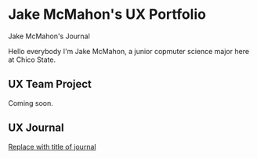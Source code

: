 # Jake McMahon's UX Portfolio
Jake McMahon's Journal

Hello everybody I'm Jake McMahon, a junior copmuter science major here at Chico State.

## UX Team Project

Coming soon.

## UX Journal

[Replace with title of journal](journal/)
